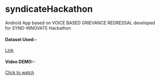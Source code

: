# syndicateHackathon
Android App based on VOICE BASED GRIEVANCE REDRESSAL developed for SYND-INNOVATE Hackathon

#### Dataset Used:-

[Link](https://data.consumerfinance.gov/api/views/s6ew-h6mp/rows.csv?accessType=DOWNLOAD)

#### Video DEMO:-

[Click to watch](https://youtu.be/Q_j2_fsFbC4)
